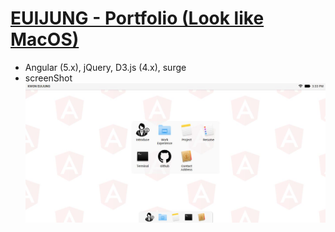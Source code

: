 # [EUIJUNG - Portfolio (Look like MacOS)](http://kwyj0211.surge.sh/)

* Angular (5.x), jQuery, D3.js (4.x), surge
* screenShot
![Screenshot](/screenshot.JPG)